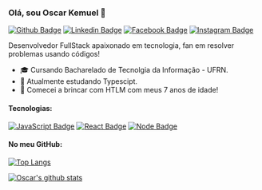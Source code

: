 ### Olá, sou Oscar Kemuel 👋

[![Github Badge](https://img.shields.io/badge/-Github-000?style=flat-square&logo=Github&logoColor=white&link=https://github.com/oscarkemuell)](https://github.com/oscarkemuell)
[![Linkedin Badge](https://img.shields.io/badge/-LinkedIn-blue?style=flat-square&logo=Linkedin&logoColor=white&link=https://www.linkedin.com/in/oscar-kemuel/)](https://www.linkedin.com/in/oscar-kemuel/)
[![Facebook Badge](https://img.shields.io/badge/-Facebook-F1F1F1?style=flat-square&logo=facebook&logoColor=blue&link=https://www.facebook.com/oscar.kemuel.7)](https://www.facebook.com/oscar.kemuel.7)
[![Instagram Badge](https://img.shields.io/badge/-Instagram-F1F1F1?style=flat-square&logo=instagram&logoColor=purple&link=https://www.instagram.com/oscar.kemuel/)](https://www.instagram.com/oscar.kemuel/)

Desenvolvedor FullStack apaixonado em tecnologia, fan em resolver problemas usando códigos!

- :mortar_board: Cursando Bacharelado de Tecnolgia da Informação - UFRN.
- 🌱 Atualmente estudando Typescipt.
- :baby: Comecei a brincar com HTLM com meus 7 anos de idade!

#### Tecnologias:
[![JavaScript Badge](https://img.shields.io/badge/-JavaScript-F1F1F1?style=flat-square&logo=javascript&logoColor=yellow&link=https://developer.mozilla.org/pt-BR/docs/Web/JavaScript)](https://developer.mozilla.org/pt-BR/docs/Web/JavaScript)
[![React Badge](https://img.shields.io/badge/-React-F1F1F1?style=flat-square&logo=react&logoColor=blue&link=https://pt-br.reactjs.org/)](https://pt-br.reactjs.org/)
[![Node Badge](https://img.shields.io/badge/-Node.js-F1F1F1?style=flat-square&logo=node.js&logoColor=green&link=https://nodejs.org/en/)](https://nodejs.org/en/)

#### No meu GitHub:
[![Top Langs](https://github-readme-stats.vercel.app/api/top-langs/?username=oscarel&layout=compact&theme=dracula)](https://github.com/oscarel/github-readme-stats)

[![Oscar's github stats](https://github-readme-stats.vercel.app/api?username=oscarel&theme=dracula&show_icons=true)](https://github.com/oscarel/github-readme-stats)
